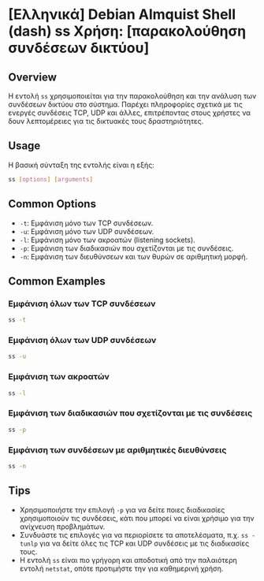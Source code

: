 # [Ελληνικά] Debian Almquist Shell (dash) ss Χρήση: [παρακολούθηση συνδέσεων δικτύου]

## Overview
Η εντολή `ss` χρησιμοποιείται για την παρακολούθηση και την ανάλυση των συνδέσεων δικτύου στο σύστημα. Παρέχει πληροφορίες σχετικά με τις ενεργές συνδέσεις TCP, UDP και άλλες, επιτρέποντας στους χρήστες να δουν λεπτομέρειες για τις δικτυακές τους δραστηριότητες.

## Usage
Η βασική σύνταξη της εντολής είναι η εξής:

```bash
ss [options] [arguments]
```

## Common Options
- `-t`: Εμφάνιση μόνο των TCP συνδέσεων.
- `-u`: Εμφάνιση μόνο των UDP συνδέσεων.
- `-l`: Εμφάνιση μόνο των ακροατών (listening sockets).
- `-p`: Εμφάνιση των διαδικασιών που σχετίζονται με τις συνδέσεις.
- `-n`: Εμφάνιση των διευθύνσεων και των θυρών σε αριθμητική μορφή.

## Common Examples
### Εμφάνιση όλων των TCP συνδέσεων
```bash
ss -t
```

### Εμφάνιση όλων των UDP συνδέσεων
```bash
ss -u
```

### Εμφάνιση των ακροατών
```bash
ss -l
```

### Εμφάνιση των διαδικασιών που σχετίζονται με τις συνδέσεις
```bash
ss -p
```

### Εμφάνιση των συνδέσεων με αριθμητικές διευθύνσεις
```bash
ss -n
```

## Tips
- Χρησιμοποιήστε την επιλογή `-p` για να δείτε ποιες διαδικασίες χρησιμοποιούν τις συνδέσεις, κάτι που μπορεί να είναι χρήσιμο για την ανίχνευση προβλημάτων.
- Συνδυάστε τις επιλογές για να περιορίσετε τα αποτελέσματα, π.χ. `ss -tunlp` για να δείτε όλες τις TCP και UDP συνδέσεις με τις διαδικασίες τους.
- Η εντολή `ss` είναι πιο γρήγορη και αποδοτική από την παλαιότερη εντολή `netstat`, οπότε προτιμήστε την για καθημερινή χρήση.